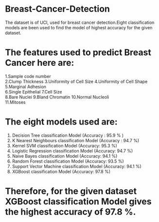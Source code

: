 # Breast-Cancer-Detection

The dataset is of UCI, used for breast cancer detection.Eight classification models are been used to find the model of highest accuracy for the given dataset.
# The features used to predict Breast Cancer here are:
  1.Sample code number	
  2.Clump Thickness	
  3.Uniformity of Cell Size	
  4.Uniformity of Cell Shape	
  5.Marginal Adhesion	
  6.Single Epithelial 
  7.Cell Size	
  8.Bare Nuclei	
  9.Bland Chromatin	
  10.Normal Nucleoli	
  11.Mitoses	
  
# The eight models used are:
  1. Decision Tree classification Model (Accuracy : 95.9 % )
  2. K Nearest Neighbours classification Model (Accuracy : 94.7 %)
  3. Kernel SVM classification Model (Accuracy: 95.3 %)
  4. Logistic Regression classification Model (Accuracy: 94.7 %)
  5. Naive Bayes classification Model (Accuracy: 94.1 %)
  6. Random Forest classification Model (Accuracy: 93.5 %)
  7. Support Vector Machine classification Model (Accuracy: 94.1 %)
  8. XGBoost classification Model (Accuracy: 97.8 %)
  
# Therefore, for the given dataset XGBoost classification Model gives the highest accuracy of 97.8 %.
